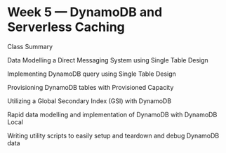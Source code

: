 # Week 5 — DynamoDB and Serverless Caching

Class Summary

Data Modelling a Direct Messaging System using Single Table Design

Implementing DynamoDB query using Single Table Design

Provisioning DynamoDB tables with Provisioned Capacity

Utilizing a Global Secondary Index (GSI) with DynamoDB

Rapid data modelling and implementation of DynamoDB with DynamoDB Local

Writing utility scripts to easily setup and teardown and debug DynamoDB data




